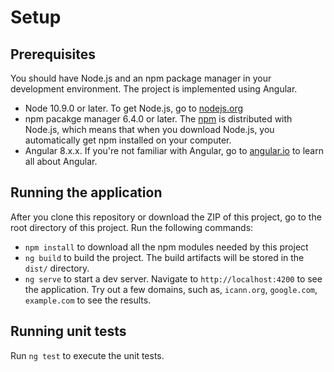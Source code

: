 # Setup

## Prerequisites

You should have Node.js and an npm package manager in your development environment. The project is implemented using Angular.

* Node 10.9.0 or later. To get Node.js, go to [nodejs.org](https://nodejs.org/en/)
* npm pacakge manager 6.4.0 or later. The [npm](https://www.npmjs.com/get-npm) is distributed with Node.js, which means
that when you download Node.js, you automatically get npm installed on your computer.
* Angular 8.x.x. If you're not familiar with Angular, go to [angular.io](https://angular.io) to learn all about Angular.

## Running the application

After you clone this repository or download the ZIP of this project, go to the root directory of this project.
Run the following commands:

* `npm install` to download all the npm modules needed by this project
* `ng build` to build the project. The build artifacts will be stored in the `dist/` directory.
* `ng serve` to start a dev server. Navigate to `http://localhost:4200` to see the application. 
Try out a few domains, such as, `icann.org`, `google.com`, `example.com` to see the results.  

## Running unit tests

Run `ng test` to execute the unit tests.
